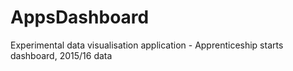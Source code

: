 # AppsDashboard
Experimental data visualisation application - Apprenticeship starts dashboard, 2015/16 data
